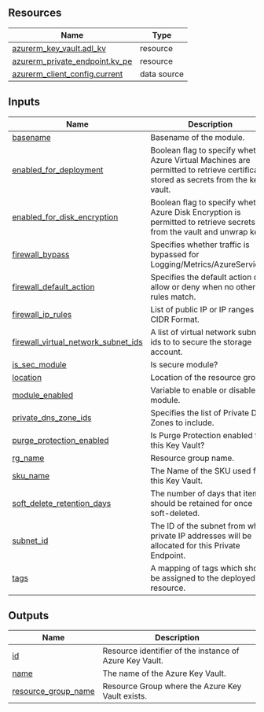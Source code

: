 <!-- BEGIN_TF_DOCS -->
## Resources

| Name | Type |
|------|------|
| [azurerm_key_vault.adl_kv](https://registry.terraform.io/providers/hashicorp/azurerm/latest/docs/resources/key_vault) | resource |
| [azurerm_private_endpoint.kv_pe](https://registry.terraform.io/providers/hashicorp/azurerm/latest/docs/resources/private_endpoint) | resource |
| [azurerm_client_config.current](https://registry.terraform.io/providers/hashicorp/azurerm/latest/docs/data-sources/client_config) | data source |

## Inputs

| Name | Description | Type | Default | Required |
|------|-------------|------|---------|:--------:|
| <a name="input_basename"></a> [basename](#input\_basename) | Basename of the module. | `string` | n/a | yes |
| <a name="input_enabled_for_deployment"></a> [enabled\_for\_deployment](#input\_enabled\_for\_deployment) | Boolean flag to specify whether Azure Virtual Machines are permitted to retrieve certificates stored as secrets from the key vault. | `bool` | `false` | no |
| <a name="input_enabled_for_disk_encryption"></a> [enabled\_for\_disk\_encryption](#input\_enabled\_for\_disk\_encryption) | Boolean flag to specify whether Azure Disk Encryption is permitted to retrieve secrets from the vault and unwrap keys. | `bool` | `false` | no |
| <a name="input_firewall_bypass"></a> [firewall\_bypass](#input\_firewall\_bypass) | Specifies whether traffic is bypassed for Logging/Metrics/AzureServices. | `string` | `"AzureServices"` | no |
| <a name="input_firewall_default_action"></a> [firewall\_default\_action](#input\_firewall\_default\_action) | Specifies the default action of allow or deny when no other rules match. | `string` | `"Deny"` | no |
| <a name="input_firewall_ip_rules"></a> [firewall\_ip\_rules](#input\_firewall\_ip\_rules) | List of public IP or IP ranges in CIDR Format. | `list(string)` | `[]` | no |
| <a name="input_firewall_virtual_network_subnet_ids"></a> [firewall\_virtual\_network\_subnet\_ids](#input\_firewall\_virtual\_network\_subnet\_ids) | A list of virtual network subnet ids to to secure the storage account. | `list(string)` | `[]` | no |
| <a name="input_is_sec_module"></a> [is\_sec\_module](#input\_is\_sec\_module) | Is secure module? | `bool` | `true` | no |
| <a name="input_location"></a> [location](#input\_location) | Location of the resource group. | `string` | n/a | yes |
| <a name="input_module_enabled"></a> [module\_enabled](#input\_module\_enabled) | Variable to enable or disable the module. | `bool` | `true` | no |
| <a name="input_private_dns_zone_ids"></a> [private\_dns\_zone\_ids](#input\_private\_dns\_zone\_ids) | Specifies the list of Private DNS Zones to include. | `list(string)` | `[]` | no |
| <a name="input_purge_protection_enabled"></a> [purge\_protection\_enabled](#input\_purge\_protection\_enabled) | Is Purge Protection enabled for this Key Vault? | `bool` | `true` | no |
| <a name="input_rg_name"></a> [rg\_name](#input\_rg\_name) | Resource group name. | `string` | n/a | yes |
| <a name="input_sku_name"></a> [sku\_name](#input\_sku\_name) | The Name of the SKU used for this Key Vault. | `string` | `"standard"` | no |
| <a name="input_soft_delete_retention_days"></a> [soft\_delete\_retention\_days](#input\_soft\_delete\_retention\_days) | The number of days that items should be retained for once soft-deleted. | `number` | `90` | no |
| <a name="input_subnet_id"></a> [subnet\_id](#input\_subnet\_id) | The ID of the subnet from which private IP addresses will be allocated for this Private Endpoint. | `string` | `""` | no |
| <a name="input_tags"></a> [tags](#input\_tags) | A mapping of tags which should be assigned to the deployed resource. | `map(string)` | `{}` | no |

## Outputs

| Name | Description |
|------|-------------|
| <a name="output_id"></a> [id](#output\_id) | Resource identifier of the instance of Azure Key Vault. |
| <a name="output_name"></a> [name](#output\_name) | The name of the Azure Key Vault. |
| <a name="output_resource_group_name"></a> [resource\_group\_name](#output\_resource\_group\_name) | Resource Group where the Azure Key Vault exists. |
<!-- END_TF_DOCS -->